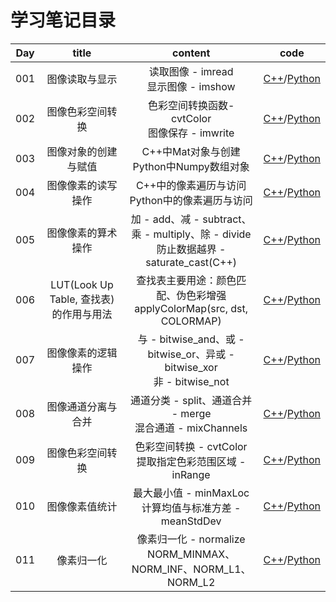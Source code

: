 <!--
 * @Author       : Bingqiang Zhou
 * @Date         : 2021-01-24 18:15:02
 * @LastEditors  : Bingqiang Zhou
 * @LastEditTime : 2021-02-01 11:39:15
 * @Description  : 
-->

# 学习笔记目录

| Day | title | content | code |
| :---: | :---: | :---: | :---: |
| 001 | 图像读取与显示 | 读取图像 - imread</br>显示图像 - imshow | [C++](../../CPP/codes/day001.cpp)/[Python](../../Python/day001.py)
| 002 | 图像色彩空间转换 | 色彩空间转换函数- cvtColor </br> 图像保存 - imwrite | [C++](../../CPP/codes/day002.cpp)/[Python](../../Python/day002.py)|
| 003 | 图像对象的创建与赋值 | C++中Mat对象与创建 </br> Python中Numpy数组对象 | [C++](../../CPP/codes/day003.cpp)/[Python](../../Python/day003.py)|
| 004 | 图像像素的读写操作 | C++中的像素遍历与访问 </br> Python中的像素遍历与访问 | [C++](../../CPP/codes/day004.cpp)/[Python](../../Python/day004.py)|
| 005 | 图像像素的算术操作 | 加 - add、减 - subtract、乘 - multiply、除 - divide </br> 防止数据越界 - saturate_cast(C++) | [C++](../../CPP/codes/day005.cpp)/[Python](../../Python/day005.py)
| 006 | LUT(Look Up Table, 查找表)的作用与用法 | 查找表主要用途：颜色匹配、伪色彩增强 </br> applyColorMap(src, dst, COLORMAP) | [C++](../../CPP/codes/day006.cpp)/[Python](../../Python/day006.py)|
| 007 | 图像像素的逻辑操作 | 与 - bitwise_and、或 - bitwise_or、异或 - bitwise_xor </br> 非 - bitwise_not | [C++](../../CPP/codes/day007.cpp)/[Python](../../Python/day007.py)|
| 008 | 图像通道分离与合并 |  通道分类 - split、通道合并 - merge </br> 混合通道 - mixChannels | [C++](../../CPP/codes/day008.cpp)/[Python](../../Python/day008.py) |
| 009 | 图像色彩空间转换 |  色彩空间转换 - cvtColor </br> 提取指定色彩范围区域 - inRange | [C++](../../CPP/codes/day009.cpp)/[Python](../../Python/day009.py) |
| 010 | 图像像素值统计 |  最大最小值 - minMaxLoc </br> 计算均值与标准方差 - meanStdDev | [C++](../../CPP/codes/day010.cpp)/[Python](../../Python/day010.py) |
| 011 | 像素归一化 |  像素归一化 - normalize </br> NORM_MINMAX、NORM_INF、NORM_L1、NORM_L2 | [C++](../../CPP/codes/day011.cpp)/[Python](../../Python/day011.py) |

